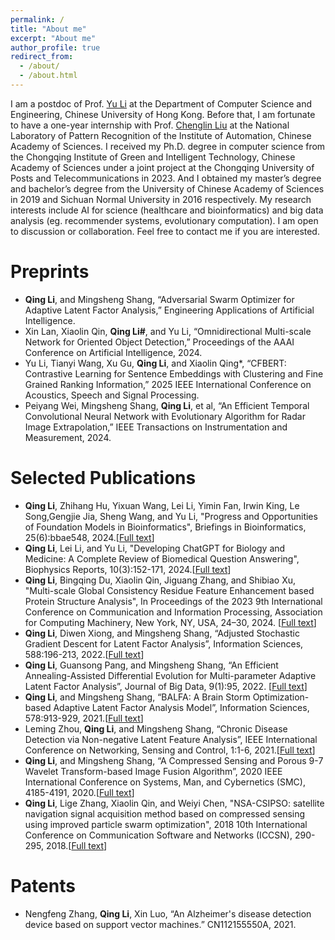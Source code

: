 ```yaml
---
permalink: /
title: "About me"
excerpt: "About me"
author_profile: true
redirect_from: 
  - /about/
  - /about.html
---
```


I am a postdoc of Prof. [Yu Li](https://liyu95.com/) at the Department of Computer Science and Engineering, Chinese University of Hong Kong. Before that, I am fortunate to have a one-year internship with Prof. [Chenglin Liu](https://people.ucas.ac.cn/~liuchenglin) at the National Laboratory of Pattern Recognition of the Institute of Automation, Chinese Academy of Sciences. I received my Ph.D. degree in computer science from the Chongqing Institute of Green and Intelligent Technology, Chinese Academy of Sciences under a joint project at the Chongqing University of Posts and Telecommunications in 2023. And I obtained my master’s degree and bachelor’s degree from the University of Chinese Academy of Sciences in 2019 and Sichuan Normal University in 2016 respectively. My research interests include AI for science (healthcare and bioinformatics) and big data analysis (eg. recommender systems, evolutionary computation). I am open to discussion or collaboration. Feel free to contact me if you are interested.

Preprints
======
*  __Qing Li__, and Mingsheng Shang, “Adversarial Swarm Optimizer for Adaptive Latent Factor Analysis,” Engineering Applications of Artificial Intelligence.
* Xin Lan, Xiaolin Qin, __Qing Li#__, and Yu Li, “Omnidirectional Multi-scale Network for Oriented Object Detection,” Proceedings of the AAAI Conference on Artificial Intelligence, 2024.
* Yu Li, Tianyi Wang, Xu Gu, __Qing Li__, and Xiaolin Qing*, “CFBERT: Contrastive Learning for Sentence Embeddings with Clustering and Fine Grained Ranking Information,” 2025 IEEE International Conference on Acoustics, Speech and Signal Processing. 
* Peiyang Wei, Mingsheng Shang, __Qing Li__, et al, “An Efficient Temporal Convolutional Neural Network with Evolutionary Algorithm for Radar Image Extrapolation,” IEEE Transactions on Instrumentation and Measurement, 2024.


Selected Publications
======
*  __Qing Li__, Zhihang Hu, Yixuan Wang, Lei Li, Yimin Fan, Irwin King, Le Song,Gengjie Jia, Sheng Wang, and Yu Li, "Progress and Opportunities of Foundation Models in Bioinformatics", Briefings in Bioinformatics, 25(6):bbae548, 2024.[[Full text](https://watermark.silverchair.com/bbae548.pdf?token=AQECAHi208BE49Ooan9kkhW_Ercy7Dm3ZL_9Cf3qfKAc485ysgAAA1EwggNNBgkqhkiG9w0BBwagggM-MIIDOgIBADCCAzMGCSqGSIb3DQEHATAeBglghkgBZQMEAS4wEQQMZEop-sqoZenpx6_CAgEQgIIDBD2mlXoeyXrbIXMWlG_U1E9IsNjXu6To5t6Ut0-WTuh7GgsWvU7waaxIoryIvIy0qGabp0VW1IN1F6CtcRaw2ZPAZPXoXrMlYf1CXyVO_z5RUoowzlczYnyN6haQMzeu9NL3njkwLtEn8AzXVo0q5MuCpdOeVw7NBRyXwsK_cuJNUZyktCwxedta8BmSnCeOSBvG9843IgqNQL4a6mEp8YmYgcl5DTr3YlvOEOc7oFu3NXcV9xLw46xTFBSL6qpwx1ICYWWht8o-BBPuSSXFVsy5V2_mVpMa5UeVwKmk1nWMN8aUpMz8Ixhear1rhjxz9pOXHTl0Anmbu5ggha_-2L2ti5DAyyoZNS9ZXgJ2GGNQ078KhfPEi9iamEgT_r9B42tXvmWSXAcMyeTcnsCeiXdoKA4QyrAS0lYKsMPVzokWfUkdPW-wNFSMYb3ehA9DCBS9jEJilPaLrtYkKfvIufPFQ6xTkQhLK2xmaxw83S-3N8n8GF73VxMofA_B6ILvLaWC0eeYH0yDYqKlR0eLS2QRDrV32Q4SFH4K4mgBAldD6DAnu7ECWuY3jC3hID92wGEs5ZOwcjktt6OnJilb8RvxuN8QBbD0iFaezNJlXhSSaviYNrPbloCoH3rmcxf-JZsx7B04UTW8YRnnMsmZMVDlHSgEQjAmoMFyGuieFYJoxoSNEdQ6RTMGN48clkVMtdyd7wTJT7YARzg7aTw_0wCYZ9yNqO--IpLe1p7lwx8S4vgweG8STOpOs6F6zFVnM9k7uJSSWDWVN3IUgkXWr1QDpIDTaUq850j6CIeW5c-OzB0Yi5KUuuuXHW22OMXna4IpdLDHSSInyX6gcCOv_7LLtc8q4y-jjJNAqXfRSDiIbLEQvPlLEhBxFvh_hyHYDUfpaNTYzZYhBJTZ4ONTM3susRmdR6Nc0Bb5K8RC8VOkeDF46Z54CgW9dT8zhS9PSJlxdWjqkcfL5g4tsrx1iTeRhHBfo1kmgZXcK6SzWCGbWjZx16dYIh4O7maoBZwiz0C9dFo)]
*   __Qing Li__, Lei Li, and Yu Li, "Developing ChatGPT for Biology and Medicine: A Complete Review of Biomedical Question Answering", Biophysics Reports, 10(3):152-171, 2024.[[Full text](https://www.ncbi.nlm.nih.gov/pmc/articles/PMC11252240/pdf/br-10-3-152.pdf)]
*  __Qing Li__, Bingqing Du, Xiaolin Qin, Jiguang Zhang, and Shibiao Xu, "Multi-scale Global Consistency Residue Feature Enhancement based Protein Structure Analysis", In Proceedings of the 2023 9th International Conference on Communication and Information Processing, Association for Computing Machinery, New York, NY, USA, 24–30, 2024. [[Full text](https://dl.acm.org/doi/pdf/10.1145/3638884.3638889)]
*  __Qing Li__, Diwen Xiong, and Mingsheng Shang, “Adjusted Stochastic Gradient Descent for Latent Factor Analysis”, Information Sciences, 588:196-213, 2022.[[Full text](https://pdf.sciencedirectassets.com/271625/1-s2.0-S0020025521X00345/1-s2.0-S0020025521012871/main.pdf?X-Amz-Security-Token=IQoJb3JpZ2luX2VjEDsaCXVzLWVhc3QtMSJGMEQCIFUyAC7Cf5MxYymOu0K8ZYUIy%2FtMc9zsLG99rW796QKxAiAKDCch5wWtn3mad8ps8h57swyDgr2eRNMFfOVML30SXiq8BQjj%2F%2F%2F%2F%2F%2F%2F%2F%2F%2F8BEAUaDDA1OTAwMzU0Njg2NSIMofbWDVCd71DroIoRKpAFfKnfpwt8XjqFa4VCiFKqCMiNzy%2BDxzQ7g%2BXJYUzOUbzYV96PJVJyWPAcbHpks73QCmV4IP7%2BDnisjTIbi%2BFukJIDpdz6ynL9joZhOw5p0AlKudqe7rfknJhyVF2YiWudUqIDHdXrqptDJGVCXnu%2BhVj5iN5xzmASUqPTvJopOKoxzO6KNUel1se0hJ4lr0JrW%2BgAQd9Lb%2B7k4yAIPXZbPLC%2FjShaw27mbQEJ6Fx%2B0Q%2BPFZk6k1izbXfsvcEex7w3t%2BqMT8oyAKX5yKNIDruKiPuXYEybtFYazw5IP4310UiVdkKT3EkCneltBKIy57iEWuYLkJtLYUQU7ET6DekuN0Jr6a7qN9Q7Q%2BpZJ974oO4szmQ3mzPGUpv8nGgJ4pkoKYQgkJghrjp%2BKkioB1%2BH1eQTnhQqZvnUiSZg0%2Bu7SX9Alh1%2Fk%2BJQstorp6itdGWGkW%2FgO4%2BQsepD22418XUdbw%2BMRNNcDfqPVOyS1gUK9QZjOKMPfCppwQwOIVvsD8qSQA4xN71S5B3RqZtcyBwbWafW6zawQFlu2IFSCvaTZl%2FBNcL9QsaOxV5qrrTT%2FwSDPO8DCOVk2SE%2FiAIHBE68iBx64T6G4FPfcXZeLHTZyV5J%2BvGWySQ2kH6nr7DDnqtmiEVHlUxIPU%2Fdv9x7JVr9%2FjGhfl0OUfIeblrEKd%2FeHQA0V4dEcqm1XA3dhj37fK3Aia%2FVMCwKbZc4k015DMAS6TpHymBNzEytJBvL5OBRwP5%2Bd8qK3hK7WIzLJ%2FtLTGMmjDgwO%2FLwH05Uv9j7pB3fbXuvabWlxfe3zsFaJWMngK5ekjWe37l%2BD0yKP69WmIAtXZ9KJFr4QVB5WV7aakzUv%2F1ApLtf5pi2GBKBSvN0WxEw25XzswY6sgHHW9XvQR0%2F%2FFBn%2BEy%2Fxc0L2nA67vTlVZZL7oPbyEM1kcdX9OoqZPAl%2B0XH6kpwO6ax1JSyrnpUavLNKbJsLE2s%2FSX%2FW1juPifh1EjK0rs08KUbne1EddAq6nUL5Tx9EE2n2hgILdrVpbZeOMKY5NEl%2FEAwAdH4r6kFdQIj87ipHcm%2BXPR4WL9%2F8p8ibsTHAR4SGUs%2BFuvTYeHC1JyYRd%2FujndJZ1EuPkxsHw0xVuAjK9jN&X-Amz-Algorithm=AWS4-HMAC-SHA256&X-Amz-Date=20240627T025707Z&X-Amz-SignedHeaders=host&X-Amz-Expires=300&X-Amz-Credential=ASIAQ3PHCVTY3PZWMKGP%2F20240627%2Fus-east-1%2Fs3%2Faws4_request&X-Amz-Signature=14d83149fb813cfcba77cf08dc2fb97f4042384074907f0252ebf1d8534ab158&hash=a6751aceb526eb5b929ae9d2f795148ab5df7e5763b6eb48146c2093f3a1910f&host=68042c943591013ac2b2430a89b270f6af2c76d8dfd086a07176afe7c76c2c61&pii=S0020025521012871&tid=spdf-ddc94566-1454-4590-8448-201ec725b3f2&sid=10a9537e330b614a082ba0f066b32f5edfb7gxrqa&type=client&tsoh=d3d3LnNjaWVuY2VkaXJlY3QuY29t&ua=0e045e5e015754000654&rr=89a22af1697384fd&cc=hk&kca=eyJrZXkiOiJRVUhHQXJHeEY0THdyTGExWDc3RStVTnNxSkVTWldYWnhKVmpTd2UydTZkOUh4Q1BaTjFzVDlsaStrZTFsb1lZUWZWYWJyREtCbGRYWTZPWWdUVGtLMFI3WDR6MEIxc3JnRTI0M1g4bUU2TkgvS0NMczFUd3hYbnVLOEpUWWQzV254ZVExSHA2eWJvZEpZenZTbHdBNndwZE43SksyZnNKLzBOM0dHWEVBUzZVZW55QmFBPT0iLCJpdiI6IjlmYTE5ZjZkN2I2YThlOGY5MDk1ZjMxYmUxMTIwMjMzIn0=_1719457045607)]
* __Qing Li__, Guansong Pang, and Mingsheng Shang, “An Efficient Annealing-Assisted Differential Evolution for Multi-parameter Adaptive Latent Factor Analysis”, Journal of Big Data, 9(1):95, 2022. [[Full text](https://link.springer.com/article/10.1186/s40537-022-00638-8)]
*  __Qing Li__, and Mingsheng Shang, “BALFA: A Brain Storm Optimization-based Adaptive Latent Factor Analysis Model”, Information Sciences, 578:913-929, 2021.[[Full text](https://drive.google.com/file/d/12v325BN4iRt6SmZYdTBIxW2btpIwIKBG/view)]
*  Leming Zhou, __Qing Li__, and Mingsheng Shang, “Chronic Disease Detection via Non-negative Latent Feature Analysis”, IEEE International Conference on Networking, Sensing and Control, 1:1-6, 2021.[[Full text](https://ieeexplore.ieee.org/abstract/document/9702154)]
*  __Qing Li__, and Mingsheng Shang, “A Compressed Sensing and Porous 9-7 Wavelet Transform-based Image Fusion Algorithm”, 2020 IEEE International Conference on Systems, Man, and Cybernetics (SMC), 4185-4191, 2020.[[Full text](https://ieeexplore.ieee.org/stamp/stamp.jsp?tp=&arnumber=9702154)]
*  __Qing Li__, Lige Zhang, Xiaolin Qin, and Weiyi Chen, "NSA-CSIPSO: satellite navigation signal acquisition method based on compressed sensing using improved particle swarm optimization", 2018 10th International Conference on Communication Software and Networks (ICCSN), 290-295, 2018.[[Full text](https://ieeexplore.ieee.org/stamp/stamp.jsp?tp=&arnumber=8488308)] 

Patents
======
*  Nengfeng Zhang, __Qing Li__, Xin Luo, “An Alzheimer's disease detection device based on support vector machines.” CN112155550A, 2021.

